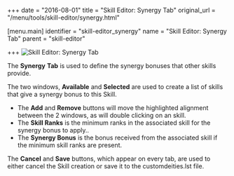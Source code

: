 +++
date = "2016-08-01"
title = "Skill Editor: Synergy Tab"
original_url = "/menu/tools/skill-editor/synergy.html"

[menu.main]
    identifier = "skill-editor_synergy"
    name = "Skill Editor: Synergy Tab"
    parent = "skill-editor"
    
+++
![Skill Editor: Synergy
Tab](../../../images/editors/skill/synergytab.png)

The **Synergy** **Tab** is used to define the synergy bonuses that other
skills provide.

The two windows, **Available** and **Selected** are used to create a
list of skills that give a synergy bonus to this Skill.

-   The **Add** and **Remove** buttons will move the highlighted
    alignment between the 2 windows, as will double clicking on
    an skill.
-   The **Skill Ranks** is the minimum ranks in the associated skill for
    the synergy bonus to apply..
-   The **Synergy Bonus** is the bonus received from the associated
    skill if the minimum skill ranks are present.

The **Cancel** and **Save** buttons, which appear on every tab, are used
to either cancel the Skill creation or save it to the customdeities.lst
file.



